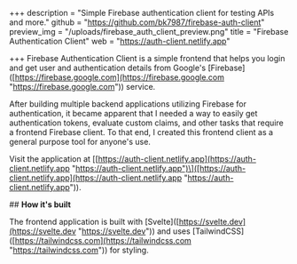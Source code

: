 +++
description = "Simple Firebase authentication client for testing APIs and more."
github = "https://github.com/bk7987/firebase-auth-client"
preview_img = "/uploads/firebase_auth_client_preview.png"
title = "Firebase Authentication Client"
web = "https://auth-client.netlify.app"

+++
Firebase Authentication Client is a simple frontend that helps you login and get user and authentication details from Google's \[Firebase\]([https://firebase.google.com](https://firebase.google.com "https://firebase.google.com")) service.

After building multiple backend applications utilizing Firebase for authentication, it became apparent that I needed a way to easily get authentication tokens, evaluate custom claims, and other tasks that require a frontend Firebase client. To that end, I created this frontend client as a general purpose tool for anyone's use.

Visit the application at \[[https://auth-client.netlify.app](https://auth-client.netlify.app "https://auth-client.netlify.app")\]([https://auth-client.netlify.app](https://auth-client.netlify.app "https://auth-client.netlify.app")).

\## **How it's built**

The frontend application is built with \[Svelte\]([https://svelte.dev](https://svelte.dev "https://svelte.dev")) and uses \[TailwindCSS\]([https://tailwindcss.com](https://tailwindcss.com "https://tailwindcss.com")) for styling.